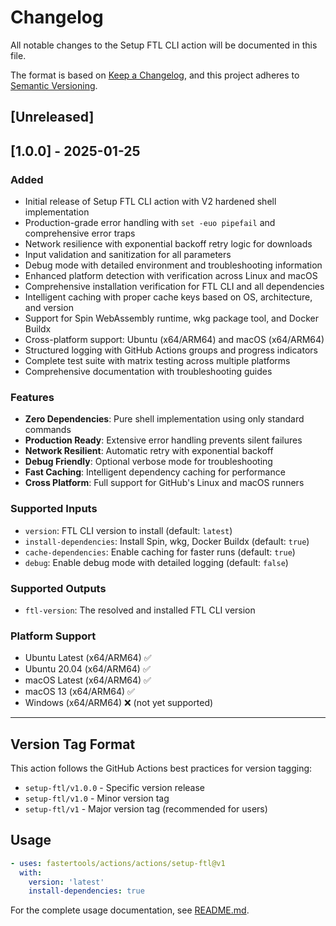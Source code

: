 # Changelog

All notable changes to the Setup FTL CLI action will be documented in this file.

The format is based on [Keep a Changelog](https://keepachangelog.com/en/1.0.0/),
and this project adheres to [Semantic Versioning](https://semver.org/spec/v2.0.0.html).

## [Unreleased]

## [1.0.0] - 2025-01-25

### Added
- Initial release of Setup FTL CLI action with V2 hardened shell implementation
- Production-grade error handling with `set -euo pipefail` and comprehensive error traps
- Network resilience with exponential backoff retry logic for downloads
- Input validation and sanitization for all parameters
- Debug mode with detailed environment and troubleshooting information
- Enhanced platform detection with verification across Linux and macOS
- Comprehensive installation verification for FTL CLI and all dependencies
- Intelligent caching with proper cache keys based on OS, architecture, and version
- Support for Spin WebAssembly runtime, wkg package tool, and Docker Buildx
- Cross-platform support: Ubuntu (x64/ARM64) and macOS (x64/ARM64)
- Structured logging with GitHub Actions groups and progress indicators
- Complete test suite with matrix testing across multiple platforms
- Comprehensive documentation with troubleshooting guides

### Features
- **Zero Dependencies**: Pure shell implementation using only standard commands
- **Production Ready**: Extensive error handling prevents silent failures  
- **Network Resilient**: Automatic retry with exponential backoff
- **Debug Friendly**: Optional verbose mode for troubleshooting
- **Fast Caching**: Intelligent dependency caching for performance
- **Cross Platform**: Full support for GitHub's Linux and macOS runners

### Supported Inputs
- `version`: FTL CLI version to install (default: `latest`)
- `install-dependencies`: Install Spin, wkg, Docker Buildx (default: `true`)
- `cache-dependencies`: Enable caching for faster runs (default: `true`)
- `debug`: Enable debug mode with detailed logging (default: `false`)

### Supported Outputs
- `ftl-version`: The resolved and installed FTL CLI version

### Platform Support
- Ubuntu Latest (x64/ARM64) ✅
- Ubuntu 20.04 (x64/ARM64) ✅  
- macOS Latest (x64/ARM64) ✅
- macOS 13 (x64/ARM64) ✅
- Windows (x64/ARM64) ❌ (not yet supported)

---

## Version Tag Format

This action follows the GitHub Actions best practices for version tagging:

- `setup-ftl/v1.0.0` - Specific version release
- `setup-ftl/v1.0` - Minor version tag  
- `setup-ftl/v1` - Major version tag (recommended for users)

## Usage

```yaml
- uses: fastertools/actions/actions/setup-ftl@v1
  with:
    version: 'latest'
    install-dependencies: true
```

For the complete usage documentation, see [README.md](README.md).